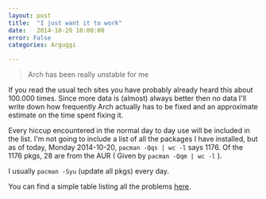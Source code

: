 ```yaml
---
layout: post
title:  "I just want it to work"
date:   2014-10-20 10:00:00
error: False
categories: Arguggi

---
```


> Arch has been really unstable for me

If you read the usual tech sites you have probably already heard this about 100.000 times.
Since more data is (almost) always better then no data I'll write down how frequently Arch actually
has to be fixed and an approximate estimate on the time spent fixing it.

Every hiccup encountered in the normal day to day use will be included in the list.
I'm not going to include a list of all the packages I have installed, but as of today,
Monday 2014-10-20, `pacman -Qqs | wc -l` says 1176.
Of the 1176 pkgs, 28 are from the AUR ( Given by `pacman -Qqm | wc -l` ).

I usually `pacman -Syu` (update all pkgs) every day.

You can find a simple table listing all the problems [here]( /blog/list.html ).
